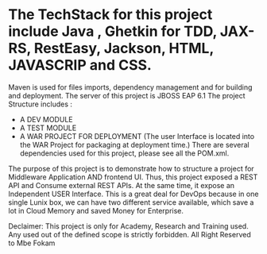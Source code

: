 # The TechStack for this project include Java , Ghetkin for TDD, JAX-RS, RestEasy, Jackson, HTML, JAVASCRIP and CSS.
Maven is used for files imports, dependency management and for building and deployment. The server of this project is JBOSS EAP 6.1
The project Structure includes : 
- A DEV MODULE
- A TEST MODULE 
- A WAR PROJECT FOR DEPLOYMENT (The user Interface is located into the WAR Project for packaging at deployment time.)
There are several dependencies used for this project, please see all the POM.xml.


The purpose of this project is to demonstrate how to structure a project for Middleware Application AND frontend UI. 
Thus, this project exposed a REST API and Consume external REST APIs. At the same time, it expose an Independent USER Interface. 
This is a great deal for DevOps because in one single Lunix box, we can have two different service available, which save a lot in Cloud Memory and saved Money for Enterprise.

Declaimer: This project is only for Academy, Research and Training used. Any used out of the defined scope is strictly forbidden. 
All Right Reserved to Mbe Fokam

